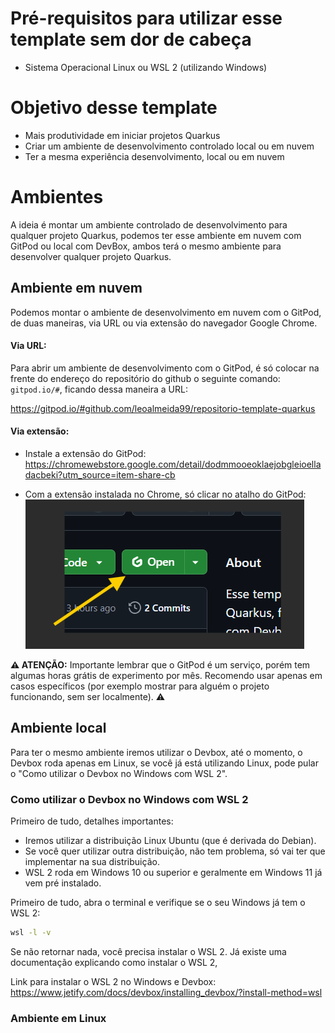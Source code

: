 # Pré-requisitos para utilizar esse template sem dor de cabeça
* Sistema Operacional Linux ou WSL 2 (utilizando Windows)

# Objetivo desse template

* Mais produtividade em iniciar projetos Quarkus
* Criar um ambiente de desenvolvimento controlado local ou em nuvem
* Ter a mesma experiência desenvolvimento, local ou em nuvem

# Ambientes

A ideia é montar um ambiente controlado de desenvolvimento para qualquer projeto Quarkus, podemos ter esse ambiente em nuvem com GitPod ou local com DevBox, ambos terá o mesmo ambiente para desenvolver qualquer projeto Quarkus.

## Ambiente em nuvem

Podemos montar o ambiente de desenvolvimento em nuvem com o GitPod, de duas maneiras, via URL ou via extensão do navegador Google Chrome.

#### Via URL:

Para abrir um ambiente de desenvolvimento com o GitPod, é só colocar na frente do endereço do repositório do github o seguinte comando: `gitpod.io/#`, ficando dessa maneira a URL: 

https://gitpod.io/#github.com/leoalmeida99/repositorio-template-quarkus

#### Via extensão:

* Instale a extensão do GitPod:
https://chromewebstore.google.com/detail/dodmmooeoklaejobgleioelladacbeki?utm_source=item-share-cb

* Com a extensão instalada no Chrome, só clicar no atalho do GitPod:
![alt text](img-readme/atalhogitpod.png)

**⚠️ ATENÇÃO:** Importante lembrar que o GitPod é um serviço, porém tem algumas horas grátis de experimento por mês. Recomendo usar apenas em casos específicos (por exemplo mostrar para alguém o projeto funcionando, sem ser localmente). ⚠️

## Ambiente local

Para ter o mesmo ambiente iremos utilizar o Devbox, até o momento, o Devbox roda apenas em Linux, se você já está utilizando Linux, pode pular o "Como utilizar o Devbox no Windows com WSL 2".

### Como utilizar o Devbox no Windows com WSL 2

Primeiro de tudo, detalhes importantes:

* Iremos utilizar a distribuição Linux Ubuntu (que é derivada do Debian).
* Se você quer utilizar outra distribuição, não tem problema, só vai ter que implementar na sua distribuição.
* WSL 2 roda em Windows 10 ou superior e geralmente em Windows 11 já vem pré instalado.

Primeiro de tudo, abra o terminal e verifique se o seu Windows já tem o WSL 2:

```bash
wsl -l -v
```

Se não retornar nada, você precisa instalar o WSL 2. Já existe uma documentação explicando como instalar o WSL 2, 

Link para instalar o WSL 2 no Windows e Devbox:
https://www.jetify.com/docs/devbox/installing_devbox/?install-method=wsl

### Ambiente em Linux




